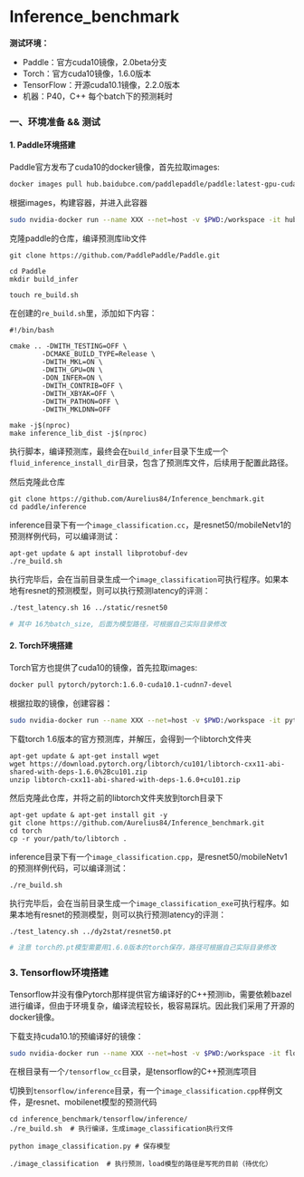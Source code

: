 # Inference_benchmark


**测试环境：**

+ Paddle：官方cuda10镜像，2.0beta分支
+ Torch：官方cuda10镜像，1.6.0版本
+ TensorFlow：开源cuda10.1镜像，2.2.0版本
+ 机器：P40，C++ 每个batch下的预测耗时


### 一、环境准备  && 测试

#### 1. Paddle环境搭建

Paddle官方发布了cuda10的docker镜像，首先拉取images:
```bash
docker images pull hub.baidubce.com/paddlepaddle/paddle:latest-gpu-cuda10.1-cudnn7
```

根据images，构建容器，并进入此容器
```bash
sudo nvidia-docker run --name XXX --net=host -v $PWD:/workspace -it hub.baidubce.com/paddlepaddle/paddle:latest-gpu-cuda10.1-cudnn7  /bin/bash
```

克隆paddle的仓库，编译预测库lib文件
```
git clone https://github.com/PaddlePaddle/Paddle.git

cd Paddle
mkdir build_infer

touch re_build.sh
```

在创建的`re_build.sh`里，添加如下内容：
```
#!/bin/bash

cmake .. -DWITH_TESTING=OFF \
        -DCMAKE_BUILD_TYPE=Release \
        -DWITH_MKL=ON \
        -DWITH_GPU=ON \
        -DON_INFER=ON \
        -DWITH_CONTRIB=OFF \
        -DWITH_XBYAK=OFF \
        -DWITH_PATHON=OFF \
        -DWITH_MKLDNN=OFF

make -j$(nproc)
make inference_lib_dist -j$(nproc)
```

执行脚本，编译预测库，最终会在`build_infer`目录下生成一个`fluid_inference_install_dir`目录，包含了预测库文件，后续用于配置此路径。

然后克隆此仓库
```
git clone https://github.com/Aurelius84/Inference_benchmark.git
cd paddle/inference
```

inference目录下有一个`image_classification.cc`，是resnet50/mobileNetv1的预测样例代码，可以编译测试：
```
apt-get update & apt install libprotobuf-dev
./re_build.sh
```

执行完毕后，会在当前目录生成一个`image_classification`可执行程序。如果本地有resnet的预测模型，则可以执行预测latency的评测：
```bash
./test_latency.sh 16 ../static/resnet50  

# 其中 16为batch_size, 后面为模型路径，可根据自己实际目录修改
```

#### 2. Torch环境搭建

Torch官方也提供了cuda10的镜像，首先拉取images:
```bash
docker pull pytorch/pytorch:1.6.0-cuda10.1-cudnn7-devel
```

根据拉取的镜像，创建容器：
```bash
sudo nvidia-docker run --name XXX --net=host -v $PWD:/workspace -it pytorch/pytorch:1.6.0-cuda10.1-cudnn7-devel  /bin/bash
```

下载torch 1.6版本的官方预测库，并解压，会得到一个libtorch文件夹
```
apt-get update & apt-get install wget
wget https://download.pytorch.org/libtorch/cu101/libtorch-cxx11-abi-shared-with-deps-1.6.0%2Bcu101.zip
unzip libtorch-cxx11-abi-shared-with-deps-1.6.0+cu101.zip
```

然后克隆此仓库，并将之前的libtorch文件夹放到torch目录下
```
apt-get update & apt-get install git -y
git clone https://github.com/Aurelius84/Inference_benchmark.git
cd torch
cp -r your/path/to/libtorch .
```

inference目录下有一个`image_classification.cpp`，是resnet50/mobileNetv1的预测样例代码，可以编译测试：
```
./re_build.sh
```

执行完毕后，会在当前目录生成一个`image_classification_exe`可执行程序。如果本地有resnet的预测模型，则可以执行预测latency的评测：
```bash
./test_latency.sh ../dy2stat/resnet50.pt

# 注意 torch的.pt模型需要用1.6.0版本的torch保存，路径可根据自己实际目录修改
```

### 3. Tensorflow环境搭建

Tensorflow并没有像Pytorch那样提供官方编译好的C++预测lib，需要依赖bazel进行编译，但由于环境复杂，编译流程较长，极容易踩坑。因此我们采用了开源的docker镜像。

下载支持cuda10.1的预编译好的镜像：
```bash
sudo nvidia-docker run --name XXX --net=host -v $PWD:/workspace -it floopcz/tensorflow_cc:ubuntu-cuda  /bin/bash
```

在根目录有一个`/tensorflow_cc`目录，是tensorflow的C++预测库项目

切换到`tensorflow/inference`目录，有一个`image_classification.cpp`样例文件，是resnet、mobilenet模型的预测代码
```
cd inference_benchmark/tensorflow/inference/
./re_build.sh  # 执行编译，生成image_classification执行文件

python image_classification.py # 保存模型

./image_classification  # 执行预测，load模型的路径是写死的目前（待优化）
```
